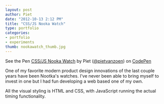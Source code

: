 ```yaml
---
layout: post
author: Piet
date: "2012-10-13 2:12 PM"
title: "CSS/JS Nooka Watch"
type: portfolio
categories:
- portfolio
- experiments
thumb: nookawatch_thumb.jpg
---
```


<p data-height="550" data-theme-id="0" data-slug-hash="Ekcly" data-user="pietvanzoen" data-default-tab="result" class='codepen'>See the Pen <a href='http://codepen.io/pietvanzoen/pen/Ekcly'>CSS/JS Nooka Watch</a> by Piet (<a href='http://codepen.io/pietvanzoen'>@pietvanzoen</a>) on <a href='http://codepen.io'>CodePen</a></p>
<script async src="//codepen.io/assets/embed/ei.js"></script>

One of my favorite modern product design innovations of the last couple years have been Nootka's watches. I've never been able to bring myself to invest in one but I had fun developing a web based one of my own. 

All the visual styling is HTML and CSS, with JavaScript running the actual timing functionality. 
